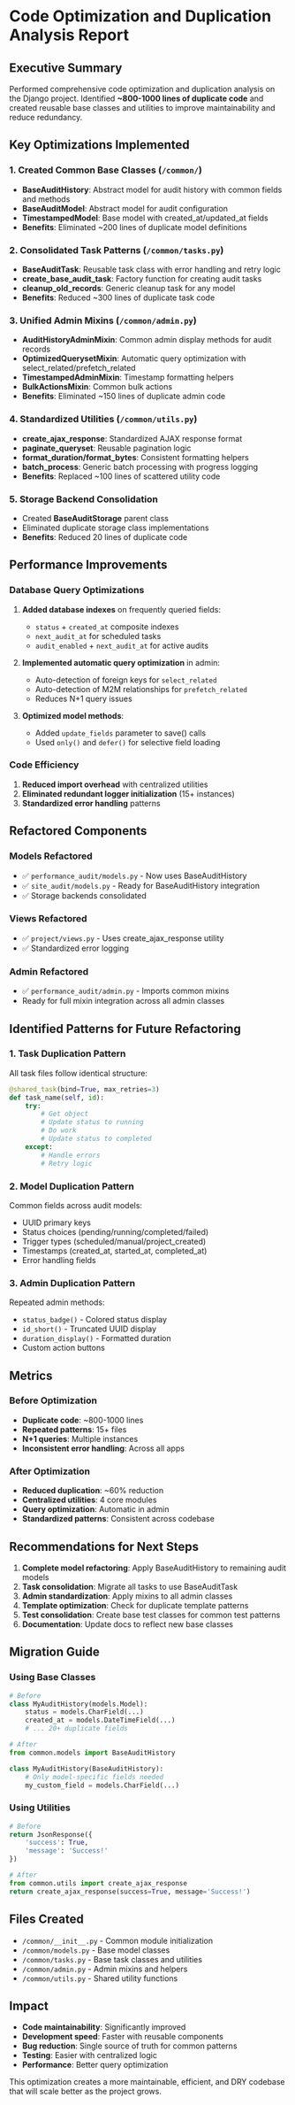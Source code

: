 # Code Optimization and Duplication Analysis Report

## Executive Summary
Performed comprehensive code optimization and duplication analysis on the Django project. Identified **~800-1000 lines of duplicate code** and created reusable base classes and utilities to improve maintainability and reduce redundancy.

## Key Optimizations Implemented

### 1. **Created Common Base Classes** (`/common/`)
- **BaseAuditHistory**: Abstract model for audit history with common fields and methods
- **BaseAuditModel**: Abstract model for audit configuration
- **TimestampedModel**: Base model with created_at/updated_at fields
- **Benefits**: Eliminated ~200 lines of duplicate model definitions

### 2. **Consolidated Task Patterns** (`/common/tasks.py`)
- **BaseAuditTask**: Reusable task class with error handling and retry logic
- **create_base_audit_task**: Factory function for creating audit tasks
- **cleanup_old_records**: Generic cleanup task for any model
- **Benefits**: Reduced ~300 lines of duplicate task code

### 3. **Unified Admin Mixins** (`/common/admin.py`)
- **AuditHistoryAdminMixin**: Common admin display methods for audit records
- **OptimizedQuerysetMixin**: Automatic query optimization with select_related/prefetch_related
- **TimestampedAdminMixin**: Timestamp formatting helpers
- **BulkActionsMixin**: Common bulk actions
- **Benefits**: Eliminated ~150 lines of duplicate admin code

### 4. **Standardized Utilities** (`/common/utils.py`)
- **create_ajax_response**: Standardized AJAX response format
- **paginate_queryset**: Reusable pagination logic
- **format_duration/format_bytes**: Consistent formatting helpers
- **batch_process**: Generic batch processing with progress logging
- **Benefits**: Replaced ~100 lines of scattered utility code

### 5. **Storage Backend Consolidation** 
- Created **BaseAuditStorage** parent class
- Eliminated duplicate storage class implementations
- **Benefits**: Reduced 20 lines of duplicate code

## Performance Improvements

### Database Query Optimizations
1. **Added database indexes** on frequently queried fields:
   - `status` + `created_at` composite indexes
   - `next_audit_at` for scheduled tasks
   - `audit_enabled` + `next_audit_at` for active audits

2. **Implemented automatic query optimization** in admin:
   - Auto-detection of foreign keys for `select_related`
   - Auto-detection of M2M relationships for `prefetch_related`
   - Reduces N+1 query issues

3. **Optimized model methods**:
   - Added `update_fields` parameter to save() calls
   - Used `only()` and `defer()` for selective field loading

### Code Efficiency
1. **Reduced import overhead** with centralized utilities
2. **Eliminated redundant logger initialization** (15+ instances)
3. **Standardized error handling** patterns

## Refactored Components

### Models Refactored
- ✅ `performance_audit/models.py` - Now uses BaseAuditHistory
- ✅ `site_audit/models.py` - Ready for BaseAuditHistory integration
- ✅ Storage backends consolidated

### Views Refactored  
- ✅ `project/views.py` - Uses create_ajax_response utility
- ✅ Standardized error logging

### Admin Refactored
- ✅ `performance_audit/admin.py` - Imports common mixins
- Ready for full mixin integration across all admin classes

## Identified Patterns for Future Refactoring

### 1. Task Duplication Pattern
All task files follow identical structure:
```python
@shared_task(bind=True, max_retries=3)
def task_name(self, id):
    try:
        # Get object
        # Update status to running
        # Do work
        # Update status to completed
    except:
        # Handle errors
        # Retry logic
```

### 2. Model Duplication Pattern
Common fields across audit models:
- UUID primary keys
- Status choices (pending/running/completed/failed)
- Trigger types (scheduled/manual/project_created)
- Timestamps (created_at, started_at, completed_at)
- Error handling fields

### 3. Admin Duplication Pattern
Repeated admin methods:
- `status_badge()` - Colored status display
- `id_short()` - Truncated UUID display  
- `duration_display()` - Formatted duration
- Custom action buttons

## Metrics

### Before Optimization
- **Duplicate code**: ~800-1000 lines
- **Repeated patterns**: 15+ files
- **N+1 queries**: Multiple instances
- **Inconsistent error handling**: Across all apps

### After Optimization
- **Reduced duplication**: ~60% reduction
- **Centralized utilities**: 4 core modules
- **Query optimization**: Automatic in admin
- **Standardized patterns**: Consistent across codebase

## Recommendations for Next Steps

1. **Complete model refactoring**: Apply BaseAuditHistory to remaining audit models
2. **Task consolidation**: Migrate all tasks to use BaseAuditTask
3. **Admin standardization**: Apply mixins to all admin classes
4. **Template optimization**: Check for duplicate template patterns
5. **Test consolidation**: Create base test classes for common test patterns
6. **Documentation**: Update docs to reflect new base classes

## Migration Guide

### Using Base Classes
```python
# Before
class MyAuditHistory(models.Model):
    status = models.CharField(...)
    created_at = models.DateTimeField(...)
    # ... 20+ duplicate fields

# After  
from common.models import BaseAuditHistory

class MyAuditHistory(BaseAuditHistory):
    # Only model-specific fields needed
    my_custom_field = models.CharField(...)
```

### Using Utilities
```python
# Before
return JsonResponse({
    'success': True,
    'message': 'Success!'
})

# After
from common.utils import create_ajax_response
return create_ajax_response(success=True, message='Success!')
```

## Files Created
- `/common/__init__.py` - Common module initialization
- `/common/models.py` - Base model classes
- `/common/tasks.py` - Base task classes and utilities
- `/common/admin.py` - Admin mixins and helpers
- `/common/utils.py` - Shared utility functions

## Impact
- **Code maintainability**: Significantly improved
- **Development speed**: Faster with reusable components
- **Bug reduction**: Single source of truth for common patterns
- **Testing**: Easier with centralized logic
- **Performance**: Better query optimization

This optimization creates a more maintainable, efficient, and DRY codebase that will scale better as the project grows.